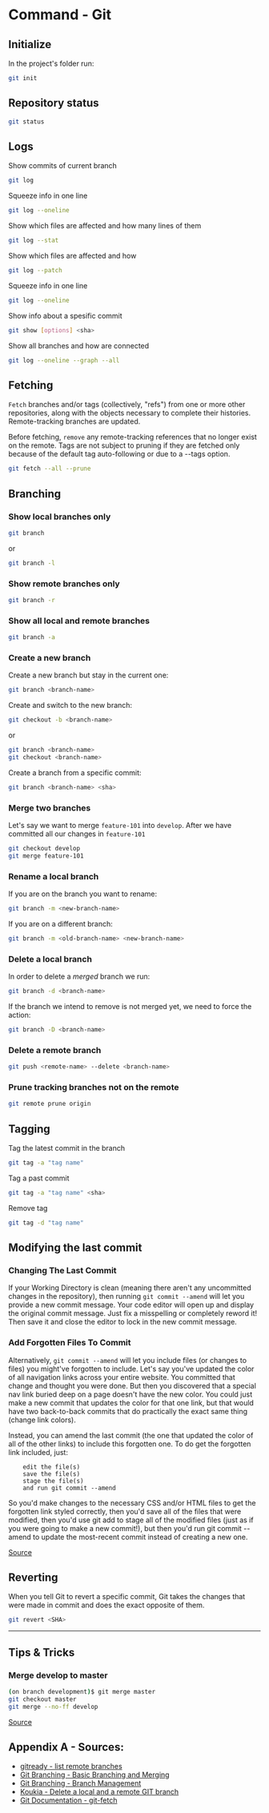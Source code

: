 # Command - Git

## Initialize
In the project's folder run:
```bash
git init 
```

## Repository status
```bash
git status 
```

## Logs
Show commits of current branch
```bash
git log
```
Squeeze info in one line
```bash
git log --oneline
```
Show which files are affected and how many lines of them
```bash
git log --stat
```
Show which files are affected and how
```bash
git log --patch
```
Squeeze info in one line
```bash
git log --oneline
```
Show info about a spesific commit
```bash
git show [options] <sha>
```
Show all branches and how are connected
```bash
git log --oneline --graph --all
```

## Fetching
`Fetch` branches and/or tags (collectively, "refs") from one or more other repositories, along with the objects necessary to complete their histories. Remote-tracking branches are updated.

Before fetching, `remove` any remote-tracking references that no longer exist on the remote. Tags are not subject to pruning if they are fetched only because of the default tag auto-following or due to a --tags option.
```bash
git fetch --all --prune
```

## Branching

### Show local branches only
```bash
git branch
```
or
```bash
git branch -l
```

### Show remote branches only
```bash
git branch -r
```

### Show all local and remote branches
```bash
git branch -a 
```

### Create a new branch
Create a new branch but stay in the current one:
```bash
git branch <branch-name>
```
Create and switch to the new branch:
```bash
git checkout -b <branch-name>
```
or
```bash
git branch <branch-name>
git checkout <branch-name>
```
Create a branch from a specific commit:
```bash
git branch <branch-name> <sha>
```

### Merge two branches
Let's say we want to merge `feature-101` into `develop`.
After we have committed all our changes in `feature-101`
```bash
git checkout develop
git merge feature-101
```

### Rename a local branch
If you are on the branch you want to rename:
```bash
git branch -m <new-branch-name>
```
If you are on a different branch:
```bash
git branch -m <old-branch-name> <new-branch-name>
```

### Delete a local branch
In order to delete a _merged_ branch we run:
```bash
git branch -d <branch-name>
```
If the branch we intend to remove is not merged yet, we need to force the action:
```bash
git branch -D <branch-name>
```

### Delete a remote branch
```bash
git push <remote-name> --delete <branch-name>
```

### Prune tracking branches not on the remote
```bash
git remote prune origin
```

## Tagging

Tag the latest commit in the branch
```bash
git tag -a "tag name"
```

Tag a past commit
```bash
git tag -a "tag name" <sha>
```

Remove tag
```bash
git tag -d "tag name"
```

## Modifying the last commit

### Changing The Last Commit
If your Working Directory is clean (meaning there aren't any uncommitted changes in the repository), then running `git commit --amend` will let you provide a new commit message. Your code editor will open up and display the original commit message. Just fix a misspelling or completely reword it! Then save it and close the editor to lock in the new commit message.

### Add Forgotten Files To Commit
Alternatively, `git commit --amend` will let you include files (or changes to files) you might've forgotten to include. Let's say you've updated the color of all navigation links across your entire website. You committed that change and thought you were done. But then you discovered that a special nav link buried deep on a page doesn't have the new color. You could just make a new commit that updates the color for that one link, but that would have two back-to-back commits that do practically the exact same thing (change link colors).

Instead, you can amend the last commit (the one that updated the color of all of the other links) to include this forgotten one. To do get the forgotten link included, just:
```text
    edit the file(s)
    save the file(s)
    stage the file(s)
    and run git commit --amend
```
So you'd make changes to the necessary CSS and/or HTML files to get the forgotten link styled correctly, then you'd save all of the files that were modified, then you'd use git add to stage all of the modified files (just as if you were going to make a new commit!), but then you'd run git commit --amend to update the most-recent commit instead of creating a new one.

[Source](https://classroom.udacity.com/courses/ud123/lessons/f02167ad-3ba7-40e0-a157-e5320a5b0dc8/concepts/e176503b-3eae-4b22-a1b3-2953bab3d5e5)

## Reverting
When you tell Git to revert a specific commit, Git takes the changes that were made in commit and does the exact opposite of them.
```bash
git revert <SHA>
```

---

## Tips & Tricks

### Merge develop to master
```bash
(on branch development)$ git merge master
git checkout master
git merge --no-ff develop
```
[Source](https://stackoverflow.com/a/14168817)

## Appendix A - Sources:
- [gitready - list remote branches](http://gitready.com/intermediate/2009/02/13/list-remote-branches.html)
- [Git Branching - Basic Branching and Merging](https://git-scm.com/book/en/v2/Git-Branching-Basic-Branching-and-Merging)
- [Git Branching - Branch Management](https://git-scm.com/book/en/v2/Git-Branching-Branch-Management)
- [Koukia - Delete a local and a remote GIT branch](https://koukia.ca/delete-a-local-and-a-remote-git-branch-61df0b10d323)
- [Git Documentation - git-fetch](https://git-scm.com/docs/git-fetch)
